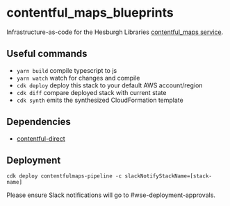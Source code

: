 # contentful_maps_blueprints
Infrastructure-as-code for the Hesburgh Libraries [contentful_maps service](https://github.com/ndlib/contentful_maps).

## Useful commands

 * `yarn build`   compile typescript to js
 * `yarn watch`   watch for changes and compile
 * `cdk deploy`      deploy this stack to your default AWS account/region
 * `cdk diff`        compare deployed stack with current state
 * `cdk synth`       emits the synthesized CloudFormation template

## Dependencies
 * [contentful-direct](https://github.com/ndlib/contentful_direct_blueprints)

## Deployment
```
cdk deploy contentfulmaps-pipeline -c slackNotifyStackName=[stack-name]
```
Please ensure Slack notifications will go to #wse-deployment-approvals.
